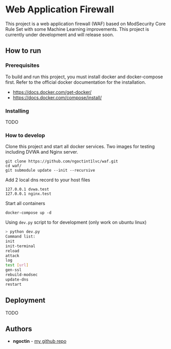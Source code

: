 # Web Application Firewall

This project is a web application firewall (WAF) based on ModSecurity Core Rule Set with some Machine Learning improvements. This project is currently under development and will release soon.

## How to run

### Prerequisites

To build and run this project, you must install docker and docker-compose first. Refer to the official docker documentation for the installation.

- https://docs.docker.com/get-docker/
- https://docs.docker.com/compose/install/

### Installing

TODO

### How to develop

Clone this project and start all docker services. Two images for testing including DVWA and Nginx server.
```
git clone https://github.com/ngoctint1lvc/waf.git
cd waf/
git submodule update --init --recursive
```

Add 2 local dns record to your host files
```
127.0.0.1 dvwa.test
127.0.0.1 nginx.test
```

Start all containers
```
docker-compose up -d
```

Using `dev.py` script to for development (only work on ubuntu linux)
```bash
> python dev.py
Command list:
init
init-terminal
reload
attack
log
test [url]
gen-ssl
rebuild-modsec
update-dns
restart
```

## Deployment
TODO


## Authors

* **ngoctin** - [my github repo](https://github.com/ngoctint1lvc)
